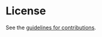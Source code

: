 # License

See the
[guidelines for contributions](https://github.com/ietf-wg-nmop/draft-ietf-nmop-network-anomaly-lifecycle/blob/main/CONTRIBUTING.md).
